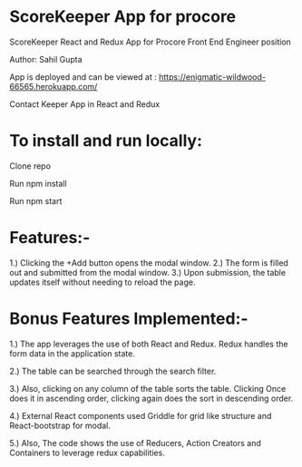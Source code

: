 
# ScoreKeeper App for procore

ScoreKeeper React and Redux App for Procore Front End Engineer position

Author: Sahil Gupta

App is deployed  and can be viewed at : https://enigmatic-wildwood-66565.herokuapp.com/

Contact Keeper App in React and Redux

# To install and run locally:

Clone repo

Run npm install

Run npm start

# Features:-

1.) Clicking the +Add button opens the modal window.
2.) The form is filled out and submitted from the modal window.
3.) Upon submission, the table updates itself without needing to reload the page.

# Bonus Features Implemented:-

1.) The app leverages the use of both React and Redux. Redux handles the form data in the application state.

2.) The table can be searched through the search filter.

3.) Also, clicking on any column of the table sorts the table. Clicking Once does it in ascending order, clicking again does the sort in descending order.

4.) External React components used Griddle for grid like structure and React-bootstrap for modal.

5.) Also, The code shows the use of Reducers, Action Creators and Containers to leverage redux capabilities.

